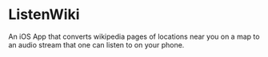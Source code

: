 # ListenWiki
An iOS App that converts wikipedia pages of locations near you on a map to an audio stream that one can listen to on your phone.
